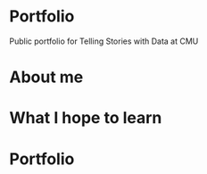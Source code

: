 # Portfolio
Public portfolio for Telling Stories with Data at CMU


# About me


# What I hope to learn


# Portfolio
